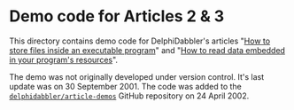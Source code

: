# Demo code for Articles 2 & 3

This directory contains demo code for DelphiDabbler's articles "[How to store files inside an executable program](https://delphidabbler.com/articles/article-2)" and "[How to read data embedded in your program's resources](https://delphidabbler.com/articles/article-3)".

The demo was not originally developed under version control. It's last update was on 30 September 2001. The code was added to the [`delphidabbler/article-demos`](https://github.com/delphidabbler/article-demos) GitHub repository on 24 April 2002.
